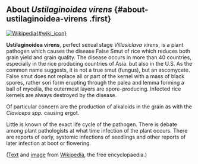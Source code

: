 About *Ustilaginoidea virens* {#about-ustilaginoidea-virens .first}
-----------------------------

[![Wikipedia](/img/wikipedia_logo_v2_en.png){#wiki_icon}](http://en.wikipedia.org/wiki/Ustilaginoidea_virens)

**Ustilaginoidea virens**, perfect sexual stage *Villosiclava virens*,
is a plant pathogen which causes the disease False Smut of rice which
reduces both grain yield and grain quality. The disease occurs in more
than 40 countries, especially in the rice producing countries of Asia.
but also in the U.S. As the common name suggests, it is not a true smut
(fungus), but an ascomycete. False smut does not replace all or part of
the kernel with a mass of black spores, rather sori form erupting
through the palea and lemma forming a ball of mycelia, the outermost
layers are spore-producing. Infected rice kernels are always destroyed
by the disease.

Of particular concern are the production of alkaloids in the grain as
with the *Claviceps spp.* causing ergot.

Little is known of the exact life cycle of the pathogen. There is debate
among plant pathologists at what time infection of the plant occurs.
There are reports of early, systemic infections of seedlings and other
reports of later infection at boot or flowering.

([Text](http://en.wikipedia.org/wiki/Ustilaginoidea_virens) and
[image](https://commons.wikimedia.org/wiki/File:U.Virens.jpg) from
[Wikipedia](http://en.wikipedia.org/), the free encyclopaedia.)

